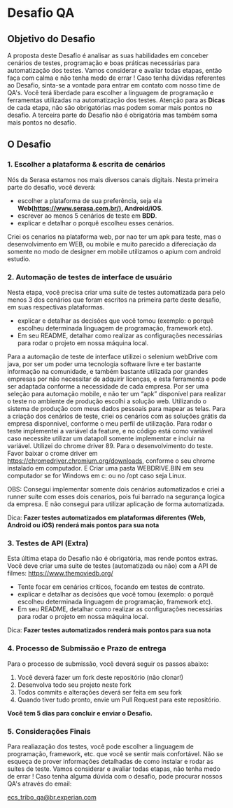 # Desafio QA

## Objetivo do Desafio
A proposta deste Desafio é analisar as suas habilidades em conceber cenários de testes, programação e boas práticas necessárias para automatização dos testes.
Vamos considerar e avaliar todas etapas, então faça com calma e não tenha medo de errar ! Caso tenha dúvidas referentes ao Desafio, sinta-se a vontade para entrar em contato com nosso time de QA's.
Você terá liberdade para escolher a linguagem de programação e ferramentas utilizadas na automatização dos testes.
Atenção para as **Dicas** de cada etapa, não são obrigatórias mas podem somar mais pontos no desafio.
A terceira parte do Desafio não é obrigatória mas também soma mais pontos no desafio.



## O Desafio

### 1. Escolher a plataforma & escrita de cenários

Nós da Serasa estamos nos mais diversos canais digitais.
Nesta primeira parte do desafio, você deverá:
* escolher a plataforma de sua preferência, seja ela **Web(https://www.serasa.com.br/), Android/iOS**.
* escrever ao menos 5 cenários de teste em **BDD**.
* explicar e detalhar o porquê escolheu esses cenários. 


Criei os cenarios na plataforma web, por nao ter um apk para teste, mas o desenvolvimento em WEB, ou mobile e muito parecido a difereciação da somente no modo de designer em mobile utilizamos o apium com android estudio.  


### 2. Automação de testes de interface de usuário

Nesta etapa, você precisa criar uma suite de testes automatizada para pelo menos 3 dos cenários que foram escritos na primeira parte deste desafio, em suas respectivas plataformas.
* explicar e detalhar as decisões que você tomou (exemplo: o porquê escolheu determinada linguagem de programação, framework etc). 
* Em seu README, detalhar como realizar as configurações necessárias para rodar o projeto em nossa máquina local.

Para a automação de teste de interface utilizei o selenium webDrive com java, por ser um poder uma tecnologia software livre e ter bastante informação na comunidade, e também bastante utilizada por grandes empresas por não necessitar de adquirir licenças, e esta ferramenta e pode ser adaptada conforme a necessidade de cada empresa. 
Por ser uma seleção para automação mobile, e não ter um “apk” disponível para realizar o teste no ambiente de produção escolhi a solução web. Utilizando o sistema de produção com meus dados pessoais para mapear as telas.
Para a criação dos cenários de teste, criei os cenários com as soluções grátis da empresa disponnivel, conforme o meu perfil de utilização. 
Para rodar o teste implementei a variável da feature, e no código está como variável caso necessite utilizar um datapoll somente implementar e incluir na variável. Utilizei do chrome driver 89. Para o desenvolvimento do teste. 
Favor baixar o crome driver em https://chromedriver.chromium.org/downloads, conforme o seu chrome instalado em computador. 
E Criar uma pasta WEBDRIVE.BIN em seu computador se for Windows em c: ou no /opt caso seja Linux. 

OBS: Consegui implementar somente dois cenários automatizados e criei a runner suíte com esses dois cenarios, pois fui barrado na segurança logica da empresa. E não consegui para utilizar aplicação de forma automatizada. 


Dica: **Fazer testes automatizados em plataformas diferentes (Web, Android ou iOS) renderá mais pontos para sua nota**


### 3. Testes de API **(Extra)**

Esta última etapa do Desafio não é obrigatória, mas rende pontos extras.
Você deve criar uma suite de testes (automatizada ou não) com a API de filmes: https://www.themoviedb.org/
* Tente focar em cenários críticos, focando em testes de contrato.
* explicar e detalhar as decisões que você tomou (exemplo: o porquê escolheu determinada linguagem de programação, framework etc). 
* Em seu README, detalhar como realizar as configurações necessárias para rodar o projeto em nossa máquina local.

Dica: **Fazer testes automatizados renderá mais pontos para sua nota**


### 4. Processo de Submissão e Prazo de entrega

Para o processo de submissão, você deverá seguir os passos abaixo:
1. Você deverá fazer um fork deste repositório (não clonar!)
2. Desenvolva todo seu projeto neste fork
3. Todos commits e alterações deverá ser feita em seu fork
4. Quando tiver tudo pronto, envie um Pull Request para este repositório.

**Você tem 5 dias para concluir e enviar o Desafio.**


### 5. Considerações Finais

Para realiazação dos testes, você pode escolher a linguagem de programação, framework, etc. que você se sentir mais confortável.
Não se esqueça de prover informações detalhadas de como instalar e rodar as suítes de teste.
Vamos considerar e avaliar todas etapas, não tenha medo de errar !
Caso tenha alguma dúvida com o desafio, pode procurar nossos QA's através do email:

ecs_tribo_qa@br.experian.com
